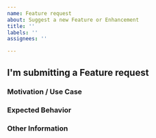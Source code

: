 ```yaml
---
name: Feature request
about: Suggest a new Feature or Enhancement
title: ''
labels: ''
assignees: ''

---
```


<!-- YOU MUST FILL IN THIS ISSUE TEMPLATE OR ELSE IT WILL BE AUTO-CLOSE BY THE BOT -->

<!---
Thanks for filing a Feature Request! However, before you submit, please read the following:
1. Search open/closed issues before submitting a new one.
2. Also note that we ask you to fill in ALL sections defined as REQUIRED else it will be automatically closed by our bot.
-->

## I'm submitting a Feature request

### Motivation / Use Case
<!-- REQUIRED - What is the motivation to this feature/enhancement? What would be your use case? -->

### Expected Behavior
<!-- REQUIRED - Tell us what should happen -->

### Other Information
<!-- REQUIRED - Anything else that would be helpful to know about -->

